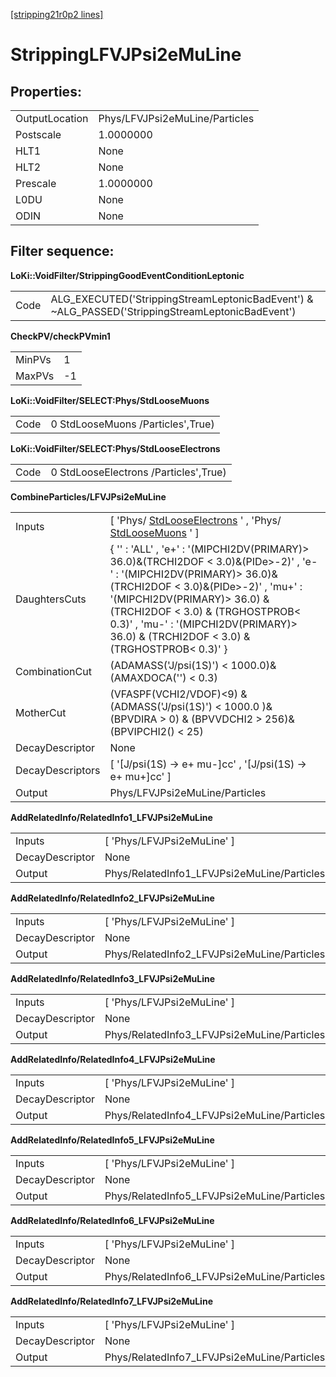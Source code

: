 [[stripping21r0p2 lines]](./stripping21r0p2-leptonic)

# StrippingLFVJPsi2eMuLine

## Properties:

|                |                                |
|----------------|--------------------------------|
| OutputLocation | Phys/LFVJPsi2eMuLine/Particles |
| Postscale      | 1.0000000                      |
| HLT1           | None                           |
| HLT2           | None                           |
| Prescale       | 1.0000000                      |
| L0DU           | None                           |
| ODIN           | None                           |

## Filter sequence:

**LoKi::VoidFilter/StrippingGoodEventConditionLeptonic**

|      |                                                                                                   |
|------|---------------------------------------------------------------------------------------------------|
| Code | ALG_EXECUTED('StrippingStreamLeptonicBadEvent') & \~ALG_PASSED('StrippingStreamLeptonicBadEvent') |

**CheckPV/checkPVmin1**

|        |     |
|--------|-----|
| MinPVs | 1   |
| MaxPVs | -1  |

**LoKi::VoidFilter/SELECT:Phys/StdLooseMuons**

|      |                                   |
|------|-----------------------------------|
| Code | 0 StdLooseMuons /Particles',True) |

**LoKi::VoidFilter/SELECT:Phys/StdLooseElectrons**

|      |                                       |
|------|---------------------------------------|
| Code | 0 StdLooseElectrons /Particles',True) |

**CombineParticles/LFVJPsi2eMuLine**

|                  |                                                                                                                                                                                                                                                                                                                                |
|------------------|--------------------------------------------------------------------------------------------------------------------------------------------------------------------------------------------------------------------------------------------------------------------------------------------------------------------------------|
| Inputs           | [ 'Phys/ [StdLooseElectrons](./stripping21r0p2-stdlooseelectrons) ' , 'Phys/ [StdLooseMuons](./stripping21r0p2-stdloosemuons) ' ]                                                                                                                                                                                            |
| DaughtersCuts    | { '' : 'ALL' , 'e+' : '(MIPCHI2DV(PRIMARY)\> 36.0)&(TRCHI2DOF \< 3.0)&(PIDe\>-2)' , 'e-' : '(MIPCHI2DV(PRIMARY)\> 36.0)&(TRCHI2DOF \< 3.0)&(PIDe\>-2)' , 'mu+' : '(MIPCHI2DV(PRIMARY)\> 36.0) & (TRCHI2DOF \< 3.0) & (TRGHOSTPROB\< 0.3)' , 'mu-' : '(MIPCHI2DV(PRIMARY)\> 36.0) & (TRCHI2DOF \< 3.0) & (TRGHOSTPROB\< 0.3)' } |
| CombinationCut   | (ADAMASS('J/psi(1S)') \< 1000.0)& (AMAXDOCA('') \< 0.3)                                                                                                                                                                                                                                                                        |
| MotherCut        | (VFASPF(VCHI2/VDOF)\<9) & (ADMASS('J/psi(1S)') \< 1000.0 )& (BPVDIRA \> 0) & (BPVVDCHI2 \> 256)& (BPVIPCHI2() \< 25)                                                                                                                                                                                                           |
| DecayDescriptor  | None                                                                                                                                                                                                                                                                                                                           |
| DecayDescriptors | [ '[J/psi(1S) -\> e+ mu-]cc' , '[J/psi(1S) -\> e+ mu+]cc' ]                                                                                                                                                                                                                                                              |
| Output           | Phys/LFVJPsi2eMuLine/Particles                                                                                                                                                                                                                                                                                                 |

**AddRelatedInfo/RelatedInfo1_LFVJPsi2eMuLine**

|                 |                                             |
|-----------------|---------------------------------------------|
| Inputs          | [ 'Phys/LFVJPsi2eMuLine' ]                |
| DecayDescriptor | None                                        |
| Output          | Phys/RelatedInfo1_LFVJPsi2eMuLine/Particles |

**AddRelatedInfo/RelatedInfo2_LFVJPsi2eMuLine**

|                 |                                             |
|-----------------|---------------------------------------------|
| Inputs          | [ 'Phys/LFVJPsi2eMuLine' ]                |
| DecayDescriptor | None                                        |
| Output          | Phys/RelatedInfo2_LFVJPsi2eMuLine/Particles |

**AddRelatedInfo/RelatedInfo3_LFVJPsi2eMuLine**

|                 |                                             |
|-----------------|---------------------------------------------|
| Inputs          | [ 'Phys/LFVJPsi2eMuLine' ]                |
| DecayDescriptor | None                                        |
| Output          | Phys/RelatedInfo3_LFVJPsi2eMuLine/Particles |

**AddRelatedInfo/RelatedInfo4_LFVJPsi2eMuLine**

|                 |                                             |
|-----------------|---------------------------------------------|
| Inputs          | [ 'Phys/LFVJPsi2eMuLine' ]                |
| DecayDescriptor | None                                        |
| Output          | Phys/RelatedInfo4_LFVJPsi2eMuLine/Particles |

**AddRelatedInfo/RelatedInfo5_LFVJPsi2eMuLine**

|                 |                                             |
|-----------------|---------------------------------------------|
| Inputs          | [ 'Phys/LFVJPsi2eMuLine' ]                |
| DecayDescriptor | None                                        |
| Output          | Phys/RelatedInfo5_LFVJPsi2eMuLine/Particles |

**AddRelatedInfo/RelatedInfo6_LFVJPsi2eMuLine**

|                 |                                             |
|-----------------|---------------------------------------------|
| Inputs          | [ 'Phys/LFVJPsi2eMuLine' ]                |
| DecayDescriptor | None                                        |
| Output          | Phys/RelatedInfo6_LFVJPsi2eMuLine/Particles |

**AddRelatedInfo/RelatedInfo7_LFVJPsi2eMuLine**

|                 |                                             |
|-----------------|---------------------------------------------|
| Inputs          | [ 'Phys/LFVJPsi2eMuLine' ]                |
| DecayDescriptor | None                                        |
| Output          | Phys/RelatedInfo7_LFVJPsi2eMuLine/Particles |
